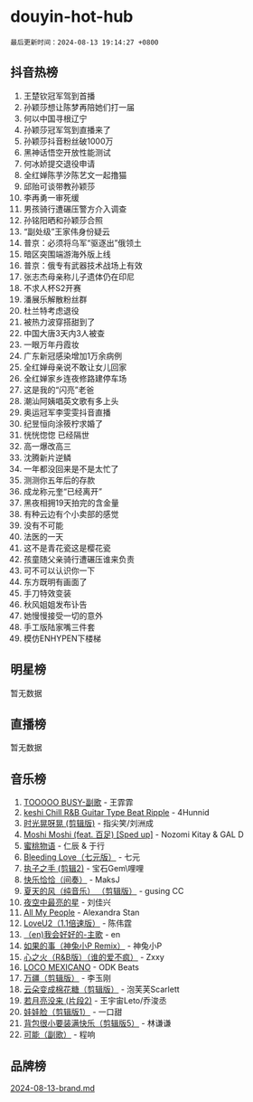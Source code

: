 # douyin-hot-hub

`最后更新时间：2024-08-13 19:14:27 +0800`

## 抖音热榜

1. 王楚钦冠军驾到首播
1. 孙颖莎想让陈梦再陪她们打一届
1. 何以中国寻根辽宁
1. 孙颖莎冠军驾到直播来了
1. 孙颖莎抖音粉丝破1000万
1. 黑神话悟空开放性能测试
1. 何冰娇提交退役申请
1. 全红婵陈芋汐陈艺文一起撸猫
1. 邱贻可谈带教孙颖莎
1. 李再勇一审死缓
1. 男孩骑行遭碾压警方介入调查
1. 孙铭阳晒和孙颖莎合照
1. “副处级”王家伟身份疑云
1. 普京：必须将乌军“驱逐出”俄领土
1. 暗区突围端游海外版上线
1. 普京：俄专有武器技术战场上有效
1. 张志杰母亲称儿子遗体仍在印尼
1. 不求人杯S2开赛
1. 潘展乐解散粉丝群
1. 杜兰特考虑退役
1. 被热力波穿搭甜到了
1. 中国大唐3天内3人被查
1. 一眼万年丹霞妆
1. 广东新冠感染增加1万余病例
1. 全红婵母亲说不敢让女儿回家
1. 全红婵家乡连夜修路建停车场
1. 这是我的“闪亮”老爸
1. 潮汕阿姨唱英文歌有多上头
1. 奥运冠军李雯雯抖音直播
1. 纪昱恒向涂筱柠求婚了
1. 恍恍惚惚 已经隔世
1. 高一爆改高三
1. 沈腾新片逆鳞
1. 一年都没回来是不是太忙了
1. 测测你五年后的存款
1. 成龙称元奎“已经离开”
1. 黑夜相拥19天拍完的含金量
1. 有种云边有个小卖部的感觉
1. 没有不可能
1. 法医的一天
1. 这不是青花瓷这是樱花瓷
1. 孩童随父亲骑行遭碾压谁来负责
1. 可不可以认识你一下
1. 东方既明有画面了
1. 手刀特效变装
1. 秋风姐姐发布讣告
1. 她慢慢接受一切的意外
1. 手工版陆家嘴三件套
1. 模仿ENHYPEN下楼梯

## 明星榜

暂无数据

## 直播榜

暂无数据

## 音乐榜

1. [TOOOOO BUSY-副歌](https://sf5-hl-cdn-tos.douyinstatic.com/obj/tos-cn-ve-2774/o0fmjGZetNDjSM5EimFs2QlzBg30YgByJMRQrC) - 王霏霏
1. [keshi Chill R&B Guitar Type Beat Ripple](https://sf3-cdn-tos.douyinstatic.com/obj/tos-cn-ve-2774/okQIfmitAB3HpgZQo0YCEFEACcDhQngn0fkFIC) - 4Hunnid
1. [时光晃呀晃 (剪辑版)](https://sf5-hl-cdn-tos.douyinstatic.com/obj/tos-cn-ve-2774/o8ACeQem3gwI1x3GIYGAfKG0LJebKFRJDwRwyW) - 指尖笑/刘洲成
1. [Moshi Moshi (feat. 百足) [Sped up]](https://sf5-hl-cdn-tos.douyinstatic.com/obj/tos-cn-ve-2774/ocCPFQcXJLeroaIdQLIGAoeeYM3OAUYGDguHXz) - Nozomi Kitay & GAL D
1. [蜜桃物语](https://sf3-cdn-tos.douyinstatic.com/obj/tos-cn-ve-2774/oIhOSCZtIACtYU4XQkngiW9kCBfVD1Fz9IYeqL) - 仁辰 & 于行
1. [Bleeding Love（七元版）](https://sf6-cdn-tos.douyinstatic.com/obj/tos-cn-ve-2774/oEgC9eZFHQ1MfSRnrfkzFp8AayDWqAQMABBgUs) - 七元
1. [执子之手 (剪辑2)](https://sf3-cdn-tos.douyinstatic.com/obj/tos-cn-ve-2774/oUoZLQjCc31XzqsBnBQUNgeKtYPBcgbFDwtfcu) - 宝石Gem\哩哩
1. [快乐恰恰（间奏）](https://sf5-hl-cdn-tos.douyinstatic.com/obj/tos-cn-ve-2774/oMesum3HvWQXJxuMFeVYzf54o2QzH5aEBPOCAn) - MaksJ
1. [夏天的风（纯音乐） （剪辑版）](https://sf5-hl-cdn-tos.douyinstatic.com/obj/tos-cn-ve-2774/oUzLjBZZFQAoNRmGokEeD5zfQCObp6UeFAnTa6) - gusing CC
1. [夜空中最亮的星](https://sf3-cdn-tos.douyinstatic.com/obj/tos-cn-ve-2774/o4IfgGwqqnFeXEMGaS8JBzJAdayAaCeoxqbjCD) - 刘佳兴
1. [All My People](https://sf5-hl-cdn-tos.douyinstatic.com/obj/tos-cn-ve-2774/c7773e6b7c3f4bd9b26cd85b0cfa4eff) - Alexandra Stan
1. [LoveU2（1.1倍速版）](https://sf5-hl-cdn-tos.douyinstatic.com/obj/tos-cn-ve-2774/oQMeDffLaEmgMwgCOEMAFCI6INzoFPgWdD0rsa) - 陈伟霆
1. [（en)我会好好的-主歌](https://sf6-cdn-tos.douyinstatic.com/obj/tos-cn-ve-2774/oUrYpIdrvCbA8m8yAZjbMWjUkL6tiinWMkBTs) - en
1. [如果的事（神兔小P Remix）](https://sf3-cdn-tos.douyinstatic.com/obj/tos-cn-ve-2774/okHtAffz3g4ZB0BMQn9iC9BC6AciI3xCmgQTqt) - 神兔小P
1. [心之火（R&B版）（谁的爱不疯）](https://sf3-cdn-tos.douyinstatic.com/obj/tos-cn-ve-2774/okemkEDaIBBE3OosftCgMxlFkLQZRw37t36ZQv) - Zxxy
1. [LOCO MEXICANO](https://sf5-hl-cdn-tos.douyinstatic.com/obj/tos-cn-ve-2774/owxVoxJorA4ILBfsMAjU6t7O1xW9w0tS7EYzh6) - ODK Beats
1. [万疆（剪辑版）](https://sf3-cdn-tos.douyinstatic.com/obj/tos-cn-ve-2774/ooG7oVgFlDTelKCjCsTTobQvbdtj1BBQXnfZd8) - 李玉刚
1. [云朵变成棉花糖（剪辑版）](https://sf5-hl-cdn-tos.douyinstatic.com/obj/tos-cn-ve-2774/o8LC84GQLALFfXeyJmh8KE61byVQYMMeAZLfEI) - 泡芙芙Scarlett
1. [若月亮没来 (片段2)](https://sf5-hl-cdn-tos.douyinstatic.com/obj/tos-cn-ve-2774/ocQavLLjkCOeDxGyYeIMGgNAIwJ0QXE1Ve3Fzv) - 王宇宙Leto/乔浚丞
1. [娃娃脸（剪辑版1）](https://sf5-hl-cdn-tos.douyinstatic.com/obj/tos-cn-ve-2774/oIimSCgQoNUePTAZ1Ba7TeADY4KetGYsVFeaaB) - 一口甜
1. [背包很小要装满快乐（剪辑版5）](https://sf5-hl-cdn-tos.douyinstatic.com/obj/tos-cn-ve-2774/oUqSJIiBjw2pxsBAiQRmkbZGJrlGCMBPpIW90) - 林谦谦
1. [可能（副歌）](https://sf5-hl-cdn-tos.douyinstatic.com/obj/tos-cn-ve-2774/cde1731888894259b333569393c2fb51) - 程响

## 品牌榜

[2024-08-13-brand.md](2024-08-13-brand.md)
